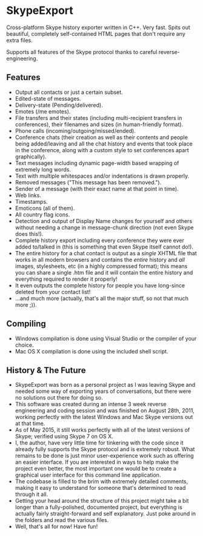 # SkypeExport

Cross-platform Skype history exporter written in C++. Very fast. Spits out beautiful, completely self-contained HTML pages that don't require any extra files.

Supports all features of the Skype protocol thanks to careful reverse-engineering.

## Features

* Output all contacts or just a certain subset.
* Edited-state of messages.
* Delivery-state (Pending/delivered).
* Emotes (/me emotes).
* File transfers and their states (including multi-recipient transfers in conferences), their filenames and sizes (in human-friendly format).
* Phone calls (incoming/outgoing/missed/ended).
* Conference chats (their creation as well as their contents and people being added/leaving and all the chat history and events that took place in the conference, along with a custom style to set conferences apart graphically).
* Text messages including dynamic page-width based wrapping of extremely long words.
* Text with multiple whitespaces and/or indentations is drawn properly.
* Removed messages ("This message has been removed.").
* Sender of a message (with their exact name at that point in time).
* Web links.
* Timestamps.
* Emoticons (all of them).
* All country flag icons.
* Detection and output of Display Name changes for yourself and others without needing a change in message-chunk direction (not even Skype does this!).
* Complete history export including every conference they were ever added to/talked in (this is something that even Skype itself cannot do!).
* The entire history for a chat contact is output as a *single* XHTML file that works in all modern browsers and contains the *entire* history and *all* images, stylesheets, etc (in a highly compressed format); this means you can share a single .htm file and it will contain the entire history and everything required to render it properly!
* It even outputs the complete history for people you have long-since deleted from your contact list!
* ...and much more (actually, that's all the major stuff, so not that much more ;)).

## Compiling

* Windows compilation is done using Visual Studio or the compiler of your choice.
* Mac OS X compilation is done using the included shell script.

## History & The Future

* SkypeExport was born as a personal project as I was leaving Skype and needed some way of exporting years of conversations, but there were no solutions out there for doing so.
* This software was created during an intense 3 week reverse engineering and coding session and was finished on August 28th, 2011, working perfectly with the latest Windows and Mac Skype versions out at that time.
* As of May 2015, it still works perfectly with all of the latest versions of Skype; verified using Skype 7 on OS X.
* I, the author, have very little time for tinkering with the code since it already fully supports the Skype protocol and is extremely robust. What remains to be done is just minor user-experience work such as offering an easier interface. If you are interested in ways to help make the project even better, the most important one would be to create a graphical user interface for this command line application.
* The codebase is filled to the brim with extremely detailed comments, making it easy to understand for someone that's determined to read through it all.
* Getting your head around the structure of this project might take a bit longer than a fully-polished, documented project, but everything is actually fairly straight-forward and self explanatory. Just poke around in the folders and read the various files.
* Well, that's all for now! Have fun!

